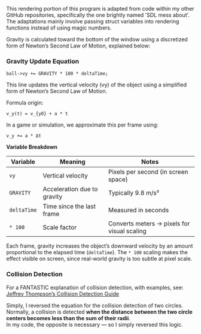 This rendering portion of this program is adapted from code within my other GitHub repositories, specifically the one brightly named 'SDL mess about'. The adaptations mainly involve passing struct variables into rendering functions instead of using magic numbers.

Gravity is calculated toward the bottom of the window using a discretized form of Newton’s Second Law of Motion, explained below:

### Gravity Update Equation

    ball->vy += GRAVITY * 100 * deltaTime;

This line updates the vertical velocity (vy) of the object using a simplified form of Newton’s Second Law of Motion.

Formula origin:
    
    v_y(t) = v_{y0} + a * t

In a game or simulation, we approximate this per frame using:
    
    v_y += a * Δt

**Variable Breakdown**

| Variable     | Meaning                   | Notes                                      |
|---------------|---------------------------|--------------------------------------------|
| `vy`          | Vertical velocity          | Pixels per second (in screen space)        |
| `GRAVITY`     | Acceleration due to gravity | Typically 9.8 m/s²                         |
| `deltaTime`   | Time since the last frame  | Measured in seconds                        |
| `* 100`       | Scale factor               | Converts meters → pixels for visual scaling |

Each frame, gravity increases the object’s downward velocity by an amount proportional to the elapsed time (`deltaTime`). The `* 100` scaling makes the effect visible on screen, since real-world gravity is too subtle at pixel scale.

### Collision Detection

For a FANTASTIC explanation of collision detection, with examples, see:  
[Jeffrey Thompson’s Collision Detection Guide](https://www.jeffreythompson.org/collision-detection/table_of_contents.php)

Simply, I reversed the equation for the collision detection of two circles.  
Normally, a collision is detected **when the distance between the two circle centers becomes less than the sum of their radii**.  
In my code, the opposite is necessary — so I simply reversed this logic.

